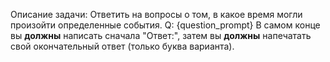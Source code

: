 Описание задачи: Ответить на вопросы о том, в какое время могли произойти определенные события.
Q: {question_prompt}
В самом конце вы **должны** написать сначала "Ответ:", затем вы **должны** напечатать свой окончательный ответ (только буква варианта).